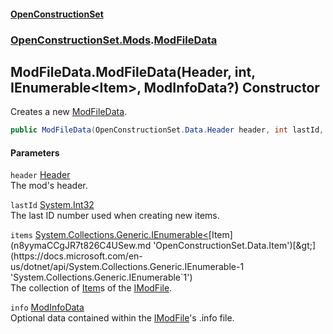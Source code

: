 #### [OpenConstructionSet](index.md 'index')
### [OpenConstructionSet.Mods](index.md#OpenConstructionSet_Mods 'OpenConstructionSet.Mods').[ModFileData](08IeBDwBBBiNIR2IJiBaAQ.md 'OpenConstructionSet.Mods.ModFileData')
## ModFileData.ModFileData(Header, int, IEnumerable&lt;Item&gt;, ModInfoData?) Constructor
Creates a new [ModFileData](08IeBDwBBBiNIR2IJiBaAQ.md 'OpenConstructionSet.Mods.ModFileData').  
```csharp
public ModFileData(OpenConstructionSet.Data.Header header, int lastId, System.Collections.Generic.IEnumerable<OpenConstructionSet.Data.Item> items, OpenConstructionSet.Mods.ModInfoData? info);
```
#### Parameters
<a name='OpenConstructionSet_Mods_ModFileData_ModFileData(OpenConstructionSet_Data_Header_int_System_Collections_Generic_IEnumerable_OpenConstructionSet_Data_Item__OpenConstructionSet_Mods_ModInfoData_)_header'></a>
`header` [Header](y6Au0zwIM7btf+C21xR7ow.md 'OpenConstructionSet.Data.Header')  
The mod's header.
  
<a name='OpenConstructionSet_Mods_ModFileData_ModFileData(OpenConstructionSet_Data_Header_int_System_Collections_Generic_IEnumerable_OpenConstructionSet_Data_Item__OpenConstructionSet_Mods_ModInfoData_)_lastId'></a>
`lastId` [System.Int32](https://docs.microsoft.com/en-us/dotnet/api/System.Int32 'System.Int32')  
The last ID number used when creating new items.
  
<a name='OpenConstructionSet_Mods_ModFileData_ModFileData(OpenConstructionSet_Data_Header_int_System_Collections_Generic_IEnumerable_OpenConstructionSet_Data_Item__OpenConstructionSet_Mods_ModInfoData_)_items'></a>
`items` [System.Collections.Generic.IEnumerable&lt;](https://docs.microsoft.com/en-us/dotnet/api/System.Collections.Generic.IEnumerable-1 'System.Collections.Generic.IEnumerable`1')[Item](n8yymaCCgJR7t826C4USew.md 'OpenConstructionSet.Data.Item')[&gt;](https://docs.microsoft.com/en-us/dotnet/api/System.Collections.Generic.IEnumerable-1 'System.Collections.Generic.IEnumerable`1')  
The collection of [Item](n8yymaCCgJR7t826C4USew.md 'OpenConstructionSet.Data.Item')s of the [IModFile](IKbYBL+aXAnVnb4gGogjfQ.md 'OpenConstructionSet.Mods.IModFile').
  
<a name='OpenConstructionSet_Mods_ModFileData_ModFileData(OpenConstructionSet_Data_Header_int_System_Collections_Generic_IEnumerable_OpenConstructionSet_Data_Item__OpenConstructionSet_Mods_ModInfoData_)_info'></a>
`info` [ModInfoData](ZdFSsCp5Yk427RM+q39Nmw.md 'OpenConstructionSet.Mods.ModInfoData')  
Optional data contained within the [IModFile](IKbYBL+aXAnVnb4gGogjfQ.md 'OpenConstructionSet.Mods.IModFile')'s .info file.
  
